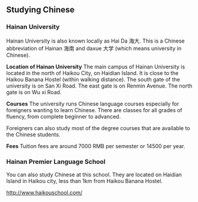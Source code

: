 ## Studying Chinese

### Hainan University

Hainan University is also known locally as Hai Da 海大. This is a Chinese abbreviation of Hainan 海南 and daxue 大学 (which means university in Chinese).

**Location of Hainan University**
The main campus of Hainan University is located in the north of Haikou City, on Haidian Island. It is close to the Haikou Banana Hostel (within walking distance). The south gate of the university is on San Xi Road. The east gate is on Renmin Avenue. The north gate is on Wu xi Road.

**Courses**
The university runs Chinese language courses especially for foreigners wanting to learn Chinese. There are classes for all grades of fluency, from complete beginner to advanced.

Foreigners can also study most of the degree courses that are available to the Chinese students.

**Fees**
Tuition fees are around 7000 RMB per semester or 14500 per year.

### Hainan Premier Language School

You can also study Chinese at this school. They are located on Haidian Island in Haikou city, less than 1km from Haikou Banana Hostel.

<http://www.haikouschool.com/>
